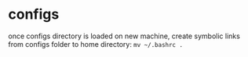 # configs

once configs directory is loaded on new machine, create symbolic links from
configs folder to home directory:
`mv ~/.bashrc .`
